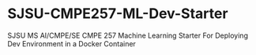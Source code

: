 # SJSU-CMPE257-ML-Dev-Starter
SJSU MS AI/CMPE/SE CMPE 257 Machine Learning Starter For Deploying Dev Environment in a Docker Container
